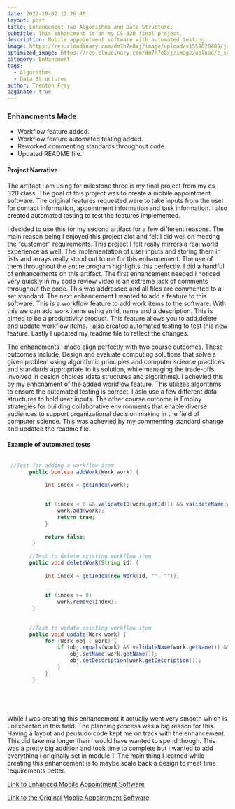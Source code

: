 ```yaml
---
date: 2022-10-02 12:26:40
layout: post
title: Enhancement Two Algorithms and Data Structure.
subtitle: This enhancment is on my CS-320 final project.
description: Mobile appointment software with automated testing.
image: https://res.cloudinary.com/dm7h7e8xj/image/upload/v1559820489/js-code_n83m7a.jpg
optimized_image: https://res.cloudinary.com/dm7h7e8xj/image/upload/c_scale,w_380/v1559820489/js-code_n83m7a.jpg
category: Enhancment
tags:
  - Algorithms
  - Data Structures
author: Trenton Frey
paginate: true
---
```


### Enhancments Made

* Workflow feature added.
* Workflow feature automated testing added.
* Reworked commenting standards throughout code.
* Updated README file.

#### Project Narrative

  The artifact I am using for milestone three is my final project from my cs 320 class. The goal of this  project was to create a mobile appointment software. The original features requested were to take inputs from the user for contact information, appointment information and task information. I also created automated testing to test the features implemented.

  I decided to use this for my second artifact for a few different reasons. The main reason being I enjoyed this project alot and felt I did well on meeting the “customer” requirements. This project I felt really mirrors a real world experience as well. The implementation of user inputs and storing them in lists and arrays really stood out to me for this enhancement. The use of them throughout the entire program highlights this perfectly. I did a handful of enhancements on this artifact. The first enhancement needed I noticed very quickly in my code review video is an extreme lack of comments throughout the code. This was addressed and all files are commented to a set standard. The next enhancement I wanted to add a feature to this software. This is a workflow feature to add work items to the software. With this we can add work items using an id, name and a description. This is aimed to be a productivity product. This feature allows you to add,delete and update workflow items. I also created automated testing to test this new feature. Lastly I updated my readme file to reflect the changes.
  
  The enhancments I made align perfectly with two course outcomes. These outcomes include, Design and evaluate computing solutions that solve a given problem using algorithmic principles and computer science practices and standards appropriate to its solution, while managing the trade-offs involved in design choices (data structures and algorithms). I achevied this by my enhcnament of the added workflow feature. This utilizes algorithms to ensure the automated testing is correct. I aslo use a few different data structures to hold user inputs. The other course outcome is Employ strategies for building collaborative environments that enable diverse audiences to support organizational decision making in the field of computer science. This was achevied by my commenting standard change and updated the readme file.
  
#### Example of automated tests
```java

 //Test for adding a workflow item
	   public boolean addWork(Work work) {
	       
	        int index = getIndex(work);

	        
	        if (index < 0 && validateID(work.getId()) && validateName(work.getName()) && validateDescription(work.getDescription())) {
	            work.add(work);
	            return true;
	        }
	        
	        return false;
	    }
	   
	   //Test to delete existing workflow item
	   public void deleteWork(String id) {
	        
	        int index = getIndex(new Work(id, "", ""));
	        
	        
	        if (index >= 0)
	            work.remove(index);
	    }
	   
	   
	   //Test to update existing workflow item
	   public void update(Work work) {
	        for (Work obj : work) {
	            if (obj.equals(work) && validateName(work.getName()) && validateDescription(work.getDescription())) {
	                obj.setName(work.getName());
	                obj.setDescription(work.getDescription());
	            }
	        }
	    }



  
```

<!--page-->
  
  
  While I was creating this enhancement it actually went very smooth which is unexpected in this field. The planning process was a big reason for this. Having a layout and peusudo code kept me on track with the enhancement. This did take me longer than I would have wanted to spend though. This was a pretty big addition and took time to complete but I wanted to add everything I originally set in module 1. The main thing I learned while creating this enhancement is to maybe scale back a design to meet time requirements better. 
  
<a href="https://github.com/TrentonFrey/TrentonFrey.github.io/tree/master/MobileApportmentSoftware">Link to Enhanced Mobile Appointment Software </a>

<a href="https://github.com/TrentonFrey/TrentonFrey.github.io/tree/master/cs-320-main(OLD)">Link to the Original Mobile Appointment Software </a>






